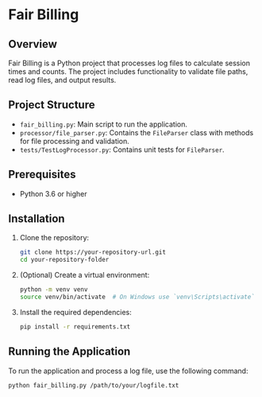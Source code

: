 # Fair Billing

## Overview

Fair Billing is a Python project that processes log files to calculate session times and counts. The project includes functionality to validate file paths, read log files, and output results.

## Project Structure

- `fair_billing.py`: Main script to run the application.
- `processor/file_parser.py`: Contains the `FileParser` class with methods for file processing and validation.
- `tests/TestLogProcessor.py`: Contains unit tests for `FileParser`.

## Prerequisites

- Python 3.6 or higher

## Installation

1. Clone the repository:

    ```bash
    git clone https://your-repository-url.git
    cd your-repository-folder
    ```

2. (Optional) Create a virtual environment:

    ```bash
    python -m venv venv
    source venv/bin/activate  # On Windows use `venv\Scripts\activate`
    ```

3. Install the required dependencies:

    ```bash
    pip install -r requirements.txt
    ```

## Running the Application

To run the application and process a log file, use the following command:

```bash
python fair_billing.py /path/to/your/logfile.txt
